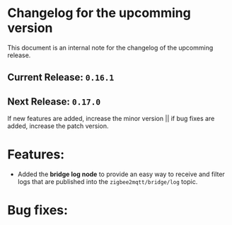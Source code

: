 # Changelog for the upcomming version
This document is an internal note for the changelog of the upcomming release.

## Current Release: `0.16.1`
## Next Release: `0.17.0`
If new features are added, increase the minor version || if bug fixes are added, increase the patch version.


# Features:
- Added the **bridge log node** to provide an easy way to receive and filter logs that are published into the `zigbee2mqtt/bridge/log` topic.

# Bug fixes:
